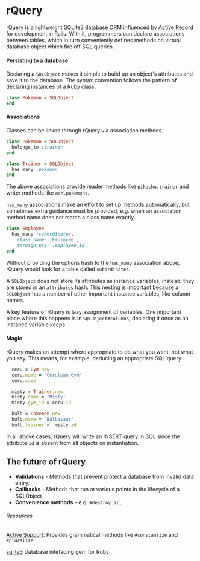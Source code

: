 # rQuery

rQuery is a lightweight SQLite3 database ORM influenced by Active Record for development in Rails. With it, programmers can declare associations between tables, which in turn conveniently defines methods on virtual database object which fire off SQL queries.

#### Persisting to a database

Declaring a `SQLObject` makes it simple to build up an object's attributes and save it to the database. The syntax convention follows the pattern of declaring instances of a Ruby class.

```ruby
class Pokemon < SQLObject
end
```

#### Associations

Classes can be linked through rQuery via association methods.

```ruby
class Pokemon < SQLObject
  belongs_to :trainer
end

class Trainer < SQLObject
  has_many :pokemon
end
```

The above associations provide reader methods like `pikachu.trainer` and writer methods like `ash.pokemons`.

`has_many` associations make an effort to set up methods automatically, but sometimes extra guidance must be provided, e.g. when an association method name does not match a class name exactly.

```ruby
class Employee
  has_many :subordinates,
    class_name: 'Employee',
    foreign_key: :employee_id
end
```

Without providing the options hash to the `has_many` association above, rQuery would look for a table called `subordinates`.

A `SQLObject` does not store its attributes as instance variables; instead, they are stored in an `attributes` hash. This nesting is important because a `SQLObject` has a number of other important instance variables, like column names.

A key feature of rQuery is lazy assignment of variables. One important place where this happens is in `SQLObject#columns`; declaring it once as an instance variable keeps

#### Magic

rQuery makes an attempt where appropriate to do what you want, not what you say. This means, for example, deducing an appropriate SQL query.

```ruby
  ceru = Gym.new
  ceru.name = 'Cerulean Gym'
  ceru.save

  misty = Trainer.new
  misty.name = 'Misty'
  misty.gym_id = ceru.id

  bulb = Pokemon.new
  bulb.name = 'Bulbasaur'
  bulb.trainer =  misty.id
```

In all above cases, rQuery will write an INSERT query in SQL since the attribute `id` is absent from all objects on instantiation.

## The future of rQuery

* **Validations** - Methods that prevent protect a database from invalid data entry.
* **Callbacks** - Methods that run at various points in the lifecycle of a SQLObject
* **Convenience methods** - e.g. `#destroy_all`

###### Resources

[Active Support](https://github.com/rails/rails/tree/master/activesupport): Provides grammatical methods like `#constantize` and `#pluralize`

[sqlite3](https://github.com/sparklemotion/sqlite3-ruby) Database intefacing gem for Ruby

